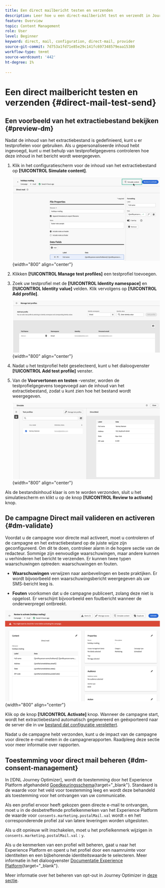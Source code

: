 ```yaml
---
title: Een direct mailbericht testen en verzenden
description: Leer hoe u een direct-mailbericht test en verzendt in Journey Optimizer
feature: Overview
topic: Content Management
role: User
level: Beginner
keyword: direct, mail, configuration, direct-mail, provider
source-git-commit: 7d753a1fd71e85e29c141fc697348579eaa15380
workflow-type: tm+mt
source-wordcount: '442'
ht-degree: 1%

---
```


# Een direct mailbericht testen en verzenden {#direct-mail-test-send}

## Een voorbeeld van het extractiebestand bekijken {#preview-dm}

Nadat de inhoud van het extractiebestand is gedefinieerd, kunt u er testprofielen voor gebruiken. Als u gepersonaliseerde inhoud hebt ingevoegd, kunt u met behulp van testprofielgegevens controleren hoe deze inhoud in het bericht wordt weergegeven.

1. Klik in het configuratiescherm voor de inhoud van het extractiebestand op **[!UICONTROL Simulate content]**.

   ![](assets/direct-mail-simulate-button.png){width="800" align="center"}

1. Klikken **[!UICONTROL Manage test profiles]** een testprofiel toevoegen.

1. Zoek uw testprofiel met de **[!UICONTROL Identity namespace]** en **[!UICONTROL Identity value]** velden. Klik vervolgens op **[!UICONTROL Add profile]**.

   ![](assets/direct-mail-test-profile.png){width="800" align="center"}

1. Nadat u het testprofiel hebt geselecteerd, kunt u het dialoogvenster **[!UICONTROL Add test profile]** venster.

1. Van de **Voorvertonen en testen** -venster, worden de testprofielgegevens toegevoegd aan de inhoud van het extractiebestand, zodat u kunt zien hoe het bestand wordt weergegeven.

   ![](assets/direct-mail-simulate.png){width="800" align="center"}

Als de bestandsinhoud klaar is om te worden verzonden, sluit u het simulatiescherm en klikt u op de knop **[!UICONTROL Review to activate]** knop.

## De campagne Direct mail valideren en activeren {#dm-validate}

Voordat u de campagne voor directe mail activeert, moet u controleren of de campagne en het extractiebestand op de juiste wijze zijn geconfigureerd. Om dit te doen, controleer alarm in de hogere sectie van de redacteur. Sommige zijn eenvoudige waarschuwingen, maar andere kunnen u verhinderen het bericht te verzenden. Er kunnen twee typen waarschuwingen optreden: waarschuwingen en fouten.

* **Waarschuwingen** verwijzen naar aanbevelingen en beste praktijken. Er wordt bijvoorbeeld een waarschuwingsbericht weergegeven als uw SMS-bericht leeg is.

* **Fouten** voorkomen dat u de campagne publiceert, zolang deze niet is opgelost. Er verschijnt bijvoorbeeld een foutbericht wanneer de onderwerpregel ontbreekt.

![](assets/direct-mail-review.png){width="800" align="center"}

Klik op de knop **[!UICONTROL Activate]** knop. Wanneer de campagne start, wordt het extractiebestand automatisch gegenereerd en geëxporteerd naar de server die in uw [bestand dat configuratie verplettert](../direct-mail/direct-mail-configuration.md).

Nadat u de campagne hebt verzonden, kunt u de impact van de campagne voor directe e-mail meten in de campagnerapporten. Raadpleeg deze sectie voor meer informatie over rapporten.

## Toestemming voor direct mail beheren {#dm-consent-management}

In [!DNL Journey Optimizer], wordt de toestemming door het Experience Platform afgehandeld [Goedkeuringsschema](https://experienceleague.adobe.com/docs/experience-platform/xdm/field-groups/profile/consents.html){target="_blank"}. Standaard is de waarde voor het veld voor toestemming leeg en wordt deze behandeld als toestemming voor het ontvangen van uw communicatie.

Als een profiel ervoor heeft gekozen geen directe e-mail te ontvangen, moet u in de desbetreffende profielkenmerken van het Experience Platform de waarde voor `consents.marketing.postalMail.val` wordt `n` en het corresponderende profiel zal van latere leveringen worden uitgesloten.

Als u dit opnieuw wilt inschakelen, moet u het profielkenmerk wijzigen in `consents.marketing.postalMail.val` : `y`.

Als u de kenmerken van een profiel wilt beheren, gaat u naar het Experience Platform en opent u het profiel door een naamruimte voor identiteiten en een bijbehorende identiteitswaarde te selecteren. Meer informatie in het dialoogvenster [Documentatie Experience Platform](https://experienceleague.adobe.com/docs/experience-platform/profile/ui/user-guide.html#getting-started){target="_blank"}.

Meer informatie over het beheren van opt-out in Journey Optimizer in [deze sectie](../privacy/opt-out.md).

